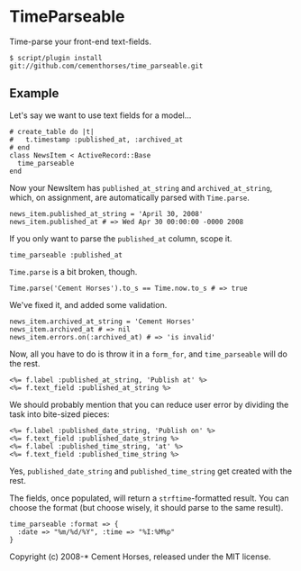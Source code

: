 TimeParseable
=============

Time-parse your front-end text-fields.

    $ script/plugin install git://github.com/cementhorses/time_parseable.git


Example
-------

Let's say we want to use text fields for a model...

    # create_table do |t|
    #   t.timestamp :published_at, :archived_at
    # end
    class NewsItem < ActiveRecord::Base
      time_parseable
    end

Now your NewsItem has `published_at_string` and `archived_at_string`, which,
on assignment, are automatically parsed with `Time.parse`.
    
    news_item.published_at_string = 'April 30, 2008'
    news_item.published_at # => Wed Apr 30 00:00:00 -0000 2008

If you only want to parse the `published_at` column, scope it.

    time_parseable :published_at

`Time.parse` is a bit broken, though.

    Time.parse('Cement Horses').to_s == Time.now.to_s # => true

We've fixed it, and added some validation.

    news_item.archived_at_string = 'Cement Horses'
    news_item.archived_at # => nil
    news_item.errors.on(:archived_at) # => 'is invalid'

Now, all you have to do is throw it in a `form_for`, and `time_parseable` will
do the rest.
    
    <%= f.label :published_at_string, 'Publish at' %>
    <%= f.text_field :published_at_string %>

We should probably mention that you can reduce user error by dividing the task
into bite-sized pieces:

    <%= f.label :published_date_string, 'Publish on' %>
    <%= f.text_field :published_date_string %>
    <%= f.label :published_time_string, 'at' %>
    <%= f.text_field :published_time_string %>

Yes, `published_date_string` and `published_time_string` get created with the
rest.

The fields, once populated, will return a `strftime`-formatted result. You can
choose the format (but choose wisely, it should parse to the same result).

    time_parseable :format => {
      :date => "%m/%d/%Y", :time => "%I:%M%p"
    }


Copyright (c) 2008-* Cement Horses, released under the MIT license.
